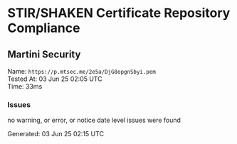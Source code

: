 # STIR/SHAKEN Certificate Repository Compliance

## Martini Security

Name: `https://p.mtsec.me/2e5a/DjG8opgnSbyi.pem`\
Tested At: 03 Jun 25 02:05 UTC\
Time: 33ms

### Issues

no warning, or error, or notice date level issues were found

Generated: 03 Jun 25 02:15 UTC